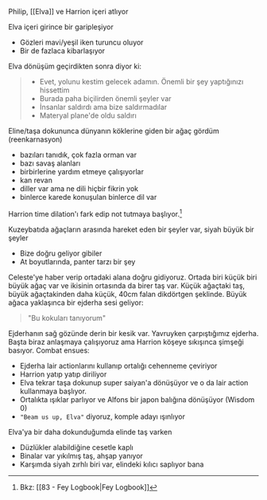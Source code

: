 ---
---  
  
Philip, [[Elva]] ve Harrion içeri atlıyor  
  
Elva içeri girince bir garipleşiyor  
- Gözleri mavi/yeşil iken turuncu oluyor  
- Bir de fazlaca kibarlaşıyor  
	  
Elva dönüşüm geçirdikten sonra diyor ki:  
> - Evet, yolunu kestim gelecek adamın. Önemli bir şey yaptığınızı hissettim  
> - Burada paha biçilirden önemli şeyler var  
> - İnsanlar saldırdı ama bize saldırmadılar  
> - Materyal plane'de oldu saldırı  
  
Eline/taşa dokununca dünyanın köklerine giden bir ağaç gördüm (reenkarnasyon)  
- bazıları tanıdık, çok fazla orman var  
- bazı savaş alanları  
- birbirlerine yardım etmeye çalışıyorlar  
- kan revan  
- diller var ama ne dili hiçbir fikrin yok  
- binlerce karede konuşulan binlerce dil var  
  
Harrion time dilation'ı fark edip not tutmaya başlıyor.[^1]  
  
Kuzeybatıda ağaçların arasında hareket eden bir şeyler var, siyah büyük bir şeyler  
- Bize doğru geliyor gibiler  
- At boyutlarında, panter tarzı bir şey  
  
Celeste'ye haber verip ortadaki alana doğru gidiyoruz. Ortada biri küçük biri büyük ağaç var ve ikisinin ortasında da birer taş var. Küçük ağaçtaki taş, büyük ağaçtakinden daha küçük, 40cm falan dikdörtgen şeklinde. Büyük ağaca yaklaşınca bir ejderha sesi geliyor:  
> "Bu kokuları tanıyorum"  
  
Ejderhanın sağ gözünde derin bir kesik var. Yavruyken çarpıştığımız ejderha. Başta biraz anlaşmaya çalışıyoruz ama Harrion köşeye sıkışınca şimşeği basıyor. Combat ensues:  
- Ejderha lair actionlarını kullanıp ortalığı cehenneme çeviriyor  
- Harrion yatıp yatıp diriliyor  
- Elva tekrar taşa dokunup super saiyan'a dönüşüyor ve o da lair action kullanmaya başlıyor.  
- Ortalıkta ışıklar parlıyor ve Alfons bir japon balığına dönüşüyor (Wisdom 0)  
- `"Beam us up, Elva"` diyoruz, komple adayı ışınlıyor  
  
Elva'ya bir daha dokunduğumda elinde taş varken  
- Düzlükler alabildiğine cesetle kaplı  
- Binalar var yıkılmış taş, ahşap yanıyor  
- Karşımda siyah zırhlı biri var, elindeki kılıcı saplıyor bana  
  
[^1]: Bkz: [[83 - Fey Logbook|Fey Logbook]]